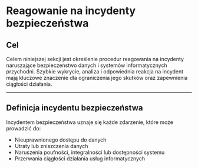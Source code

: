 # Reagowanie na incydenty bezpieczeństwa

## Cel

Celem niniejszej sekcji jest określenie procedur reagowania na incydenty
naruszające bezpieczeństwo danych i systemów informatycznych przychodni.
Szybkie wykrycie, analiza i odpowiednia reakcja na incydent mają
kluczowe znaczenie dla ograniczenia jego skutków oraz zapewnienia
ciągłości działania.

---

## Definicja incydentu bezpieczeństwa

Incydentem bezpieczeństwa uznaje się każde zdarzenie, które może
prowadzić do:

- Nieuprawnionego dostępu do danych
- Utraty lub zniszczenia danych
- Naruszenia poufności, integralności lub dostępności systemu
- Przerwania ciągłości działania usług informatycznych